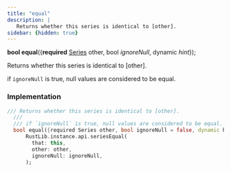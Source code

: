 ```yaml
---
title: "equal"
description: |
   Returns whether this series is identical to [other].
sidebar: {hidden: true}
---
```

<span class="dart-code"><strong>bool equal</strong>({<span class="nobr"><strong>required</strong> [Series] other</span>, <span class="nobr">bool <i>ignoreNull</i></span>, <span class="nobr">dynamic <i>hint</i></span>});</span>

 Returns whether this series is identical to [other].

 if `ignoreNull` is true, null values are considered to be equal.
### Implementation
```dart
/// Returns whether this series is identical to [other].
  ///
  /// if `ignoreNull` is true, null values are considered to be equal.
  bool equal({required Series other, bool ignoreNull = false, dynamic hint}) =>
      RustLib.instance.api.seriesEqual(
        that: this,
        other: other,
        ignoreNull: ignoreNull,
      );
```

[Series]: /reference/classes/series/